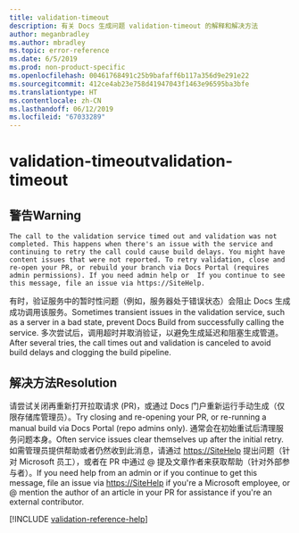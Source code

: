 ```yaml
---
title: validation-timeout
description: 有关 Docs 生成问题 validation-timeout 的解释和解决方法
author: meganbradley
ms.author: mbradley
ms.topic: error-reference
ms.date: 6/5/2019
ms.prod: non-product-specific
ms.openlocfilehash: 00461768491c25b9bafaff6b117a356d9e291e22
ms.sourcegitcommit: 412ce4ab23e758d41947043f1463e96595ba3bfe
ms.translationtype: HT
ms.contentlocale: zh-CN
ms.lasthandoff: 06/12/2019
ms.locfileid: "67033289"
---
```

# <a name="validation-timeout"></a><span data-ttu-id="ad687-103">validation-timeout</span><span class="sxs-lookup"><span data-stu-id="ad687-103">validation-timeout</span></span>

## <a name="warning"></a><span data-ttu-id="ad687-104">警告</span><span class="sxs-lookup"><span data-stu-id="ad687-104">Warning</span></span>

`The call to the validation service timed out and validation was not completed. This happens when there's an issue with the service and continuing to retry the call could cause build delays. You might have content issues that were not reported. To retry validation, close and re-open your PR, or rebuild your branch via Docs Portal (requires admin permissions). If you need admin help or  If you continue to see this message, file an issue via https://SiteHelp.`

<span data-ttu-id="ad687-105">有时，验证服务中的暂时性问题（例如，服务器处于错误状态）会阻止 Docs 生成成功调用该服务。</span><span class="sxs-lookup"><span data-stu-id="ad687-105">Sometimes transient issues in the validation service, such as a server in a bad state, prevent Docs Build from successfully calling the service.</span></span> <span data-ttu-id="ad687-106">多次尝试后，调用超时并取消验证，以避免生成延迟和阻塞生成管道。</span><span class="sxs-lookup"><span data-stu-id="ad687-106">After several tries, the call times out and validation is canceled to avoid build delays and clogging the build pipeline.</span></span>

## <a name="resolution"></a><span data-ttu-id="ad687-107">解决方法</span><span class="sxs-lookup"><span data-stu-id="ad687-107">Resolution</span></span>

<span data-ttu-id="ad687-108">请尝试关闭再重新打开拉取请求 (PR)，或通过 Docs 门户重新运行手动生成（仅限存储库管理员）。</span><span class="sxs-lookup"><span data-stu-id="ad687-108">Try closing and re-opening your PR, or re-running a manual build via Docs Portal (repo admins only).</span></span> <span data-ttu-id="ad687-109">通常会在初始重试后清理服务问题本身。</span><span class="sxs-lookup"><span data-stu-id="ad687-109">Often service issues clear themselves up after the initial retry.</span></span> <span data-ttu-id="ad687-110">如需管理员提供帮助或者仍然收到此消息，请通过 [https://SiteHelp](https://SiteHelp) 提出问题（针对 Microsoft 员工），或者在 PR 中通过 @ 提及文章作者来获取帮助（针对外部参与者）。</span><span class="sxs-lookup"><span data-stu-id="ad687-110">If you need help from an admin or if you continue to get this message, file an issue via [https://SiteHelp](https://SiteHelp) if you're a Microsoft employee, or @ mention the author of an article in your PR for assistance if you're an external contributor.</span></span>

<!--make sure to add this file to your includes folder and verify the path-->
[!INCLUDE [validation-reference-help](includes/validation-reference-help.md)]
